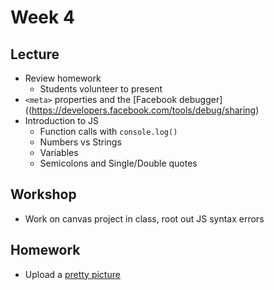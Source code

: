 # Week 4

## Lecture

- Review homework
  - Students volunteer to present
- `<meta>` properties and the [Facebook debugger]((https://developers.facebook.com/tools/debug/sharing)
- Introduction to JS
  - Function calls with `console.log()`
  - Numbers vs Strings
  - Variables
  - Semicolons and Single/Double quotes

## Workshop

- Work on canvas project in class, root out JS syntax errors

## Homework

- Upload a [pretty picture](/homework/canvas)
